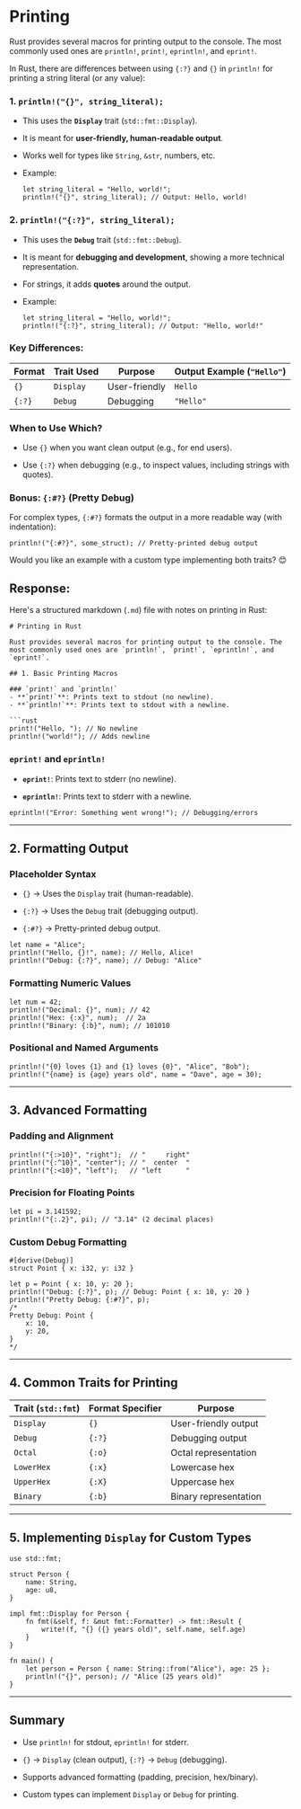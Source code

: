 # Printing

Rust provides several macros for printing output to the console. The most commonly used ones are `println!`, `print!`, `eprintln!`, and `eprint!`.

In Rust, there are differences between using `{:?}` and `{}` in `println!` for printing a string literal (or any value):

### 1\. **`println!("{}", string_literal);`**

*   This uses the **`Display`** trait (`std::fmt::Display`).
    
*   It is meant for **user-friendly, human-readable output**.
    
*   Works well for types like `String`, `&str`, numbers, etc.
    
*   Example:
    
    ```
    let string_literal = "Hello, world!";
    println!("{}", string_literal); // Output: Hello, world!
    ```
    

### 2\. **`println!("{:?}", string_literal);`**

*   This uses the **`Debug`** trait (`std::fmt::Debug`).
    
*   It is meant for **debugging and development**, showing a more technical representation.
    
*   For strings, it adds **quotes** around the output.
    
*   Example:
    
    ```
    let string_literal = "Hello, world!";
    println!("{:?}", string_literal); // Output: "Hello, world!"
    ```
    

### Key Differences:

| Format | Trait Used | Purpose | Output Example (`"Hello"`) |
| --- | --- | --- | --- |
| `{}` | `Display` | User-friendly | `Hello` |
| `{:?}` | `Debug` | Debugging | `"Hello"` |

### When to Use Which?

*   Use `{}` when you want clean output (e.g., for end users).
    
*   Use `{:?}` when debugging (e.g., to inspect values, including strings with quotes).
    

### Bonus: `{:#?}` (Pretty Debug)

For complex types, `{:#?}` formats the output in a more readable way (with indentation):

```
println!("{:#?}", some_struct); // Pretty-printed debug output
```

Would you like an example with a custom type implementing both traits? 😊

## Response:
Here's a structured markdown (`.md`) file with notes on printing in Rust:

````
# Printing in Rust

Rust provides several macros for printing output to the console. The most commonly used ones are `println!`, `print!`, `eprintln!`, and `eprint!`.

## 1. Basic Printing Macros

### `print!` and `println!`
- **`print!`**: Prints text to stdout (no newline).
- **`println!`**: Prints text to stdout with a newline.

```rust
print!("Hello, "); // No newline
println!("world!"); // Adds newline
````

### `eprint!` and `eprintln!`

*   **`eprint!`**: Prints text to stderr (no newline).
    
*   **`eprintln!`**: Prints text to stderr with a newline.
    

```
eprintln!("Error: Something went wrong!"); // Debugging/errors
```

* * *

2\. Formatting Output
---------------------

### Placeholder Syntax

*   `{}` → Uses the `Display` trait (human-readable).
    
*   `{:?}` → Uses the `Debug` trait (debugging output).
    
*   `{:#?}` → Pretty-printed debug output.
    

```
let name = "Alice";
println!("Hello, {}!", name); // Hello, Alice!
println!("Debug: {:?}", name); // Debug: "Alice"
```

### Formatting Numeric Values

```
let num = 42;
println!("Decimal: {}", num); // 42
println!("Hex: {:x}", num);  // 2a
println!("Binary: {:b}", num); // 101010
```

### Positional and Named Arguments

```
println!("{0} loves {1} and {1} loves {0}", "Alice", "Bob");
println!("{name} is {age} years old", name = "Dave", age = 30);
```

* * *

3\. Advanced Formatting
-----------------------

### Padding and Alignment

```
println!("{:>10}", "right");  // "     right"
println!("{:^10}", "center"); // "  center  "
println!("{:<10}", "left");   // "left      "
```

### Precision for Floating Points

```
let pi = 3.141592;
println!("{:.2}", pi); // "3.14" (2 decimal places)
```

### Custom Debug Formatting

```
#[derive(Debug)]
struct Point { x: i32, y: i32 }

let p = Point { x: 10, y: 20 };
println!("Debug: {:?}", p); // Debug: Point { x: 10, y: 20 }
println!("Pretty Debug: {:#?}", p);
/*
Pretty Debug: Point {
    x: 10,
    y: 20,
}
*/
```

* * *

4\. Common Traits for Printing
------------------------------

| Trait (`std::fmt`) | Format Specifier | Purpose |
| --- | --- | --- |
| `Display` | `{}` | User-friendly output |
| `Debug` | `{:?}` | Debugging output |
| `Octal` | `{:o}` | Octal representation |
| `LowerHex` | `{:x}` | Lowercase hex |
| `UpperHex` | `{:X}` | Uppercase hex |
| `Binary` | `{:b}` | Binary representation |

* * *

5\. Implementing `Display` for Custom Types
-------------------------------------------

```
use std::fmt;

struct Person {
    name: String,
    age: u8,
}

impl fmt::Display for Person {
    fn fmt(&self, f: &mut fmt::Formatter) -> fmt::Result {
        write!(f, "{} ({} years old)", self.name, self.age)
    }
}

fn main() {
    let person = Person { name: String::from("Alice"), age: 25 };
    println!("{}", person); // "Alice (25 years old)"
}
```

* * *

Summary
-------

*   Use `println!` for stdout, `eprintln!` for stderr.
    
*   `{}` → `Display` (clean output), `{:?}` → `Debug` (debugging).
    
*   Supports advanced formatting (padding, precision, hex/binary).
    
*   Custom types can implement `Display` or `Debug` for printing.
   